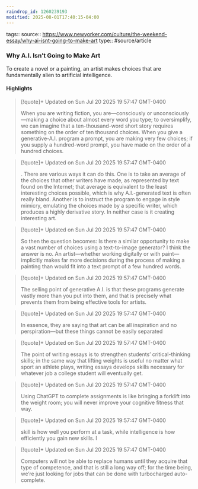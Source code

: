 ```yaml
---
raindrop_id: 1260239193
modified: 2025-08-01T17:40:15-04:00
---
```

tags::
source:: https://www.newyorker.com/culture/the-weekend-essay/why-ai-isnt-going-to-make-art
type:: #source/article

### Why A.I. Isn’t Going to Make Art

To create a novel or a painting, an artist makes choices that are fundamentally alien to artificial intelligence.

#### Highlights

> [!quote]+ Updated on Sun Jul 20 2025 19:57:47 GMT-0400
>
> When you are writing fiction, you are—consciously or unconsciously—making a choice about almost every word you type; to oversimplify, we can imagine that a ten-thousand-word short story requires something on the order of ten thousand choices. When you give a generative-A.I. program a prompt, you are making very few choices; if you supply a hundred-word prompt, you have made on the order of a hundred choices.

> [!quote]+ Updated on Sun Jul 20 2025 19:57:47 GMT-0400
>
> . There are various ways it can do this. One is to take an average of the choices that other writers have made, as represented by text found on the Internet; that average is equivalent to the least interesting choices possible, which is why A.I.-generated text is often really bland. Another is to instruct the program to engage in style mimicry, emulating the choices made by a specific writer, which produces a highly derivative story. In neither case is it creating interesting art.

> [!quote]+ Updated on Sun Jul 20 2025 19:57:47 GMT-0400
>
> So then the question becomes: Is there a similar opportunity to make a vast number of choices using a text-to-image generator? I think the answer is no. An artist—whether working digitally or with paint—implicitly makes far more decisions during the process of making a painting than would fit into a text prompt of a few hundred words.

> [!quote]+ Updated on Sun Jul 20 2025 19:57:47 GMT-0400
>
> The selling point of generative A.I. is that these programs generate vastly more than you put into them, and that is precisely what prevents them from being effective tools for artists.

> [!quote]+ Updated on Sun Jul 20 2025 19:57:47 GMT-0400
>
> In essence, they are saying that art can be all inspiration and no perspiration—but these things cannot be easily separated

> [!quote]+ Updated on Sun Jul 20 2025 19:57:47 GMT-0400
>
> The point of writing essays is to strengthen students’ critical-thinking skills; in the same way that lifting weights is useful no matter what sport an athlete plays, writing essays develops skills necessary for whatever job a college student will eventually get.

> [!quote]+ Updated on Sun Jul 20 2025 19:57:47 GMT-0400
>
> Using ChatGPT to complete assignments is like bringing a forklift into the weight room; you will never improve your cognitive fitness that way.

> [!quote]+ Updated on Sun Jul 20 2025 19:57:47 GMT-0400
>
> skill is how well you perform at a task, while intelligence is how efficiently you gain new skills. I

> [!quote]+ Updated on Sun Jul 20 2025 19:57:47 GMT-0400
>
> Computers will not be able to replace humans until they acquire that type of competence, and that is still a long way off; for the time being, we’re just looking for jobs that can be done with turbocharged auto-complete.
